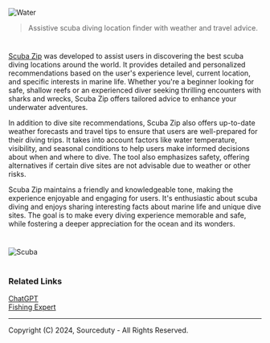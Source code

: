 ![Water](https://github.com/user-attachments/assets/c25ab53e-94b5-4cbe-946d-1fc55e5bb765)

> Assistive scuba diving location finder with weather and travel advice.

#

[Scuba Zip](https://chatgpt.com/g/g-q9R8QdxTV-scuba-zip) was developed to assist users in discovering the best scuba diving locations around the world. It provides detailed and personalized recommendations based on the user's experience level, current location, and specific interests in marine life. Whether you're a beginner looking for safe, shallow reefs or an experienced diver seeking thrilling encounters with sharks and wrecks, Scuba Zip offers tailored advice to enhance your underwater adventures.

In addition to dive site recommendations, Scuba Zip also offers up-to-date weather forecasts and travel tips to ensure that users are well-prepared for their diving trips. It takes into account factors like water temperature, visibility, and seasonal conditions to help users make informed decisions about when and where to dive. The tool also emphasizes safety, offering alternatives if certain dive sites are not advisable due to weather or other risks.

Scuba Zip maintains a friendly and knowledgeable tone, making the experience enjoyable and engaging for users. It's enthusiastic about scuba diving and enjoys sharing interesting facts about marine life and unique dive sites. The goal is to make every diving experience memorable and safe, while fostering a deeper appreciation for the ocean and its wonders.

#

![Scuba](https://github.com/user-attachments/assets/0be11878-4717-4e4a-b5b9-d06e255d2666)

#
### Related Links

[ChatGPT](https://github.com/sourceduty/ChatGPT)
<br>
[Fishing Expert](https://github.com/sourceduty/Fishing_Expert)

***
Copyright (C) 2024, Sourceduty - All Rights Reserved.
